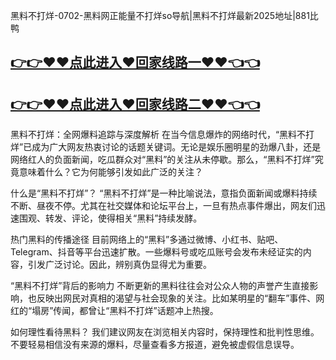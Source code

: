 黑料不打烊-0702-黑料网正能量不打烊so导航|黑料不打烊最新2025地址|881比鸭

## [👉👉♥♥点此进入♥回家线路一♥♥👈👈](https://unpkg.com/182-3run/index.html)
## [👉👉♥♥点此进入♥回家线路二♥♥👈👈](https://unpkg.com/182-2run/index.html)

黑料不打烊：全网爆料追踪与深度解析
在当今信息爆炸的网络时代，“黑料不打烊”已成为广大网友热衷讨论的话题关键词。无论是娱乐圈明星的劲爆八卦，还是网络红人的负面新闻，吃瓜群众对“黑料”的关注从未停歇。那么，“黑料不打烊”究竟意味着什么？它为何能够引发如此广泛的关注？

什么是“黑料不打烊”？
“黑料不打烊”是一种比喻说法，意指负面新闻或爆料持续不断、昼夜不停。尤其在社交媒体和论坛平台上，一旦有热点事件爆出，网友们迅速围观、转发、评论，使得相关“黑料”持续发酵。

热门黑料的传播途径
目前网络上的“黑料”多通过微博、小红书、贴吧、Telegram、抖音等平台迅速扩散。一些爆料号或吃瓜账号会发布未经证实的内容，引发广泛讨论。因此，辨别真伪显得尤为重要。

“黑料不打烊”背后的影响力
不断更新的黑料往往会对公众人物的声誉产生直接影响，也反映出网民对真相的渴望与社会现象的关注。比如某明星的“翻车”事件、网红的“塌房”传闻，都曾让“黑料不打烊”话题冲上热搜。

如何理性看待黑料？
我们建议网友在浏览相关内容时，保持理性和批判性思维。不要轻易相信没有来源的爆料，尽量查看多方报道，避免被虚假信息误导。

